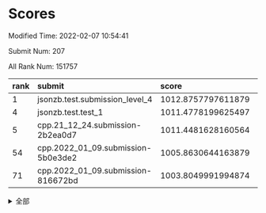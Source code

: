 # Scores

Modified Time: 2022-02-07 10:54:41

Submit Num: 207

All Rank Num: 151757

| rank |               submit               |       score        |       sigma        | pk_num |
| :--- | :--------------------------------- | :----------------- | :----------------- | :----- |
| 1    | jsonzb.test.submission_level_4     | 1012.8757797611879 | 0.8178791535141076 | 2932   |
| 4    | jsonzb.test.test_1                 | 1011.4778199625497 | 0.7820893639965656 | 2931   |
| 5    | cpp.21_12_24.submission-2b2ea0d7   | 1011.4481628160564 | 0.7803762201091584 | 2934   |
| 54   | cpp.2022_01_09.submission-5b0e3de2 | 1005.8630644163879 | 0.7103730502626672 | 2936   |
| 71   | cpp.2022_01_09.submission-816672bd | 1003.8049991994874 | 0.7138033450087726 | 2933   |


<details>
<summary>全部</summary>

| rank |                 submit                 |       score        |       sigma        | pk_num |
| :--- | :------------------------------------- | :----------------- | :----------------- | :----- |
| 1    | jsonzb.test.submission_level_4         | 1012.8757797611879 | 0.8178791535141076 | 2932   |
| 2    | gobigger.level_3.submission_level_3_5  | 1011.6042815983868 | 0.780424882364472  | 2928   |
| 3    | gobigger.level_3.submission_level_3_25 | 1011.5782718087909 | 0.7615839300940757 | 2932   |
| 4    | jsonzb.test.test_1                     | 1011.4778199625497 | 0.7820893639965656 | 2931   |
| 5    | cpp.21_12_24.submission-2b2ea0d7       | 1011.4481628160564 | 0.7803762201091584 | 2934   |
| 6    | gobigger.level_3.submission_level_3_33 | 1011.2464049718409 | 0.7682965916129896 | 2931   |
| 7    | gobigger.level_3.submission_level_3_30 | 1011.2166506193449 | 0.7968642553264784 | 2932   |
| 8    | gobigger.level_3.submission_level_3_21 | 1011.1000774864204 | 0.7719437077160434 | 2932   |
| 9    | gobigger.level_3.submission_level_3_18 | 1010.9578419596571 | 0.7886295404079403 | 2934   |
| 10   | gobigger.level_3.submission_level_3_32 | 1010.9566709584099 | 0.7888759704391739 | 2928   |
| 11   | gobigger.level_3.submission_level_3_39 | 1010.7768481224246 | 0.7587877277974324 | 2932   |
| 12   | gobigger.level_3.submission_level_3_6  | 1010.6036014635977 | 0.7737426384273277 | 2932   |
| 13   | gobigger.level_3.submission_level_3_4  | 1010.5166203980712 | 0.7631776224360542 | 2934   |
| 14   | gobigger.level_3.submission_level_3_37 | 1010.4988234266281 | 0.7488119678721084 | 2932   |
| 15   | gobigger.level_3.submission_level_3_7  | 1010.3575949330846 | 0.7717517766233165 | 2934   |
| 16   | gobigger.level_3.submission_level_3_23 | 1010.2722064223825 | 0.7610603237938863 | 2935   |
| 17   | gobigger.level_3.submission_level_3_16 | 1010.2656505981801 | 0.7579655333675734 | 2936   |
| 18   | gobigger.level_3.submission_level_3_9  | 1010.2426906435029 | 0.7690264398773234 | 2931   |
| 19   | gobigger.level_3.submission_level_3_44 | 1010.191739169209  | 0.7625660660883402 | 2936   |
| 20   | gobigger.level_3.submission_level_3_48 | 1010.1709233408606 | 0.7528593680686583 | 2929   |
| 21   | gobigger.level_3.submission_level_3_36 | 1010.1143593056939 | 0.7516034313200495 | 2930   |
| 22   | gobigger.level_3.submission_level_3_14 | 1010.102585756404  | 0.7578965171177013 | 2928   |
| 23   | gobigger.level_3.submission_level_3_29 | 1010.046905446499  | 0.752761653709141  | 2938   |
| 24   | gobigger.level_3.submission_level_3_13 | 1009.9442087025587 | 0.7463074669422093 | 2933   |
| 25   | gobigger.level_3.submission_level_3_17 | 1009.8737506088534 | 0.7710413158231276 | 2929   |
| 26   | gobigger.level_3.submission_level_3_10 | 1009.8679777618115 | 0.7379401254240223 | 2934   |
| 27   | gobigger.level_3.submission_level_3_11 | 1009.8331252463987 | 0.7349957992835672 | 2935   |
| 28   | gobigger.level_3.submission_level_3_49 | 1009.7863847407964 | 0.7476521366337276 | 2931   |
| 29   | gobigger.level_3.submission_level_3_45 | 1009.6974509058412 | 0.7428507666811615 | 2929   |
| 30   | gobigger.level_3.submission_level_3_2  | 1009.6404409163664 | 0.7471497039176037 | 2932   |
| 31   | gobigger.level_3.submission_level_3_0  | 1009.5584967835624 | 0.7523244560978362 | 2941   |
| 32   | gobigger.level_3.submission_level_3_3  | 1009.5424640205908 | 0.7551558283706986 | 2935   |
| 33   | gobigger.level_3.submission_level_3_24 | 1009.5133182847311 | 0.7502531243233262 | 2927   |
| 34   | gobigger.level_3.submission_level_3_43 | 1009.4671531547365 | 0.7317400570076376 | 2931   |
| 35   | gobigger.level_3.submission_level_3_42 | 1009.4235225185753 | 0.7677323449970463 | 2926   |
| 36   | gobigger.level_3.submission_level_3_12 | 1009.4183868724584 | 0.7523428424856212 | 2932   |
| 37   | gobigger.level_3.submission_level_3_8  | 1009.4098889361723 | 0.7471549443096508 | 2931   |
| 38   | gobigger.level_3.submission_level_3_31 | 1009.3970497545417 | 0.7562087945992861 | 2933   |
| 39   | gobigger.level_3.submission_level_3_19 | 1009.3429492821695 | 0.7547727257852083 | 2936   |
| 40   | gobigger.level_3.submission_level_3_22 | 1009.2397710523549 | 0.745476231938669  | 2934   |
| 41   | gobigger.level_3.submission_level_3_20 | 1009.0709182020379 | 0.7391112313066263 | 2924   |
| 42   | gobigger.level_3.submission_level_3_38 | 1009.0284024706035 | 0.7688001018313887 | 2936   |
| 43   | gobigger.level_3.submission_level_3_15 | 1009.0272421701012 | 0.7374073505488586 | 2934   |
| 44   | gobigger.level_3.submission_level_3_40 | 1009.0138815098646 | 0.7702562403090807 | 2930   |
| 45   | gobigger.level_3.submission_level_3_47 | 1008.9457709858407 | 0.7514755833590707 | 2936   |
| 46   | gobigger.level_3.submission_level_3_35 | 1008.836670602666  | 0.7478669611565557 | 2935   |
| 47   | gobigger.level_3.submission_level_3_46 | 1008.8275775209731 | 0.7459321915969704 | 2935   |
| 48   | gobigger.level_3.submission_level_3_1  | 1008.7635162414268 | 0.7321887623952954 | 2928   |
| 49   | gobigger.level_3.submission_level_3_26 | 1008.6700924510626 | 0.7543907608168281 | 2933   |
| 50   | gobigger.level_3.submission_level_3_34 | 1008.6385703920029 | 0.7347421424400171 | 2938   |
| 51   | gobigger.level_3.submission_level_3_27 | 1008.5043242872568 | 0.732948995895864  | 2933   |
| 52   | gobigger.level_3.submission_level_3_41 | 1008.0061971250033 | 0.7566977582670884 | 2936   |
| 53   | gobigger.level_3.submission_level_3_28 | 1007.8766626404332 | 0.7552635171345522 | 2932   |
| 54   | cpp.2022_01_09.submission-5b0e3de2     | 1005.8630644163879 | 0.7103730502626672 | 2936   |
| 55   | gobigger.level_1.submission_level_1_42 | 1005.3738722889749 | 0.7212929472596465 | 2926   |
| 56   | gobigger.level_1.submission_level_1_11 | 1005.1669028645684 | 0.7094594040530308 | 2933   |
| 57   | gobigger.level_1.submission_level_1_34 | 1004.7429628898898 | 0.7294124951539079 | 2934   |
| 58   | gobigger.level_1.submission_level_1_39 | 1004.6901571476319 | 0.7115686121465712 | 2931   |
| 59   | gobigger.level_1.submission_level_1_14 | 1004.5819208274625 | 0.7236771547578014 | 2933   |
| 60   | gobigger.level_1.submission_level_1_19 | 1004.509449998187  | 0.7268376374605992 | 2929   |
| 61   | gobigger.level_1.submission_level_1_17 | 1004.4642292172614 | 0.7187841978241688 | 2934   |
| 62   | gobigger.level_1.submission_level_1_13 | 1004.2594728401167 | 0.7048862916101274 | 2935   |
| 63   | gobigger.level_1.submission_level_1_47 | 1004.2435529872861 | 0.7146260043094462 | 2928   |
| 64   | gobigger.level_1.submission_level_1_38 | 1004.2365519441389 | 0.721857786547544  | 2929   |
| 65   | gobigger.level_1.submission_level_1_33 | 1004.2168193976443 | 0.7097901447888342 | 2938   |
| 66   | gobigger.level_1.submission_level_1_20 | 1004.1895125385106 | 0.7159333657138289 | 2933   |
| 67   | gobigger.level_1.submission_level_1_48 | 1004.0641613554766 | 0.7187501689488262 | 2929   |
| 68   | gobigger.level_1.submission_level_1_23 | 1004.0613761090812 | 0.7148411780725062 | 2936   |
| 69   | gobigger.level_1.submission_level_1_44 | 1004.0502414832212 | 0.7194009490897351 | 2931   |
| 70   | gobigger.level_1.submission_level_1_37 | 1003.9274440115213 | 0.7212451330449071 | 2932   |
| 71   | cpp.2022_01_09.submission-816672bd     | 1003.8049991994874 | 0.7138033450087726 | 2933   |
| 72   | gobigger.level_1.submission_level_1_30 | 1003.7690253141342 | 0.7146239517582544 | 2934   |
| 73   | gobigger.level_1.submission_level_1_15 | 1003.7139488735601 | 0.7168037631495116 | 2933   |
| 74   | gobigger.level_1.submission_level_1_21 | 1003.6499189373045 | 0.7238748152406697 | 2933   |
| 75   | gobigger.level_1.submission_level_1_35 | 1003.5132320414341 | 0.7077168067076873 | 2933   |
| 76   | gobigger.level_1.submission_level_1_43 | 1003.5012937491996 | 0.7129669806180806 | 2935   |
| 77   | gobigger.level_1.submission_level_1_26 | 1003.4552681638983 | 0.7046693951893197 | 2933   |
| 78   | gobigger.level_1.submission_level_1_24 | 1003.4130370404805 | 0.7209404793766454 | 2934   |
| 79   | gobigger.level_1.submission_level_1_2  | 1003.3879754060204 | 0.722409477321381  | 2930   |
| 80   | gobigger.level_1.submission_level_1_41 | 1003.3789617342089 | 0.7074529456400223 | 2931   |
| 81   | gobigger.level_1.submission_level_1_16 | 1003.3357547768238 | 0.7143580419676812 | 2938   |
| 82   | gobigger.level_1.submission_level_1_29 | 1003.2831626752111 | 0.7262731061751363 | 2936   |
| 83   | gobigger.level_1.submission_level_1_31 | 1003.2517525364273 | 0.7138168270632266 | 2930   |
| 84   | gobigger.level_1.submission_level_1_27 | 1003.179915276866  | 0.7144665535413005 | 2932   |
| 85   | gobigger.level_1.submission_level_1_28 | 1003.1769063341977 | 0.7131451662189054 | 2930   |
| 86   | gobigger.level_1.submission_level_1_8  | 1003.1442837597712 | 0.7128169320378366 | 2937   |
| 87   | gobigger.level_1.submission_level_1_25 | 1003.1399711352049 | 0.7206090167737677 | 2933   |
| 88   | gobigger.level_1.submission_level_1_3  | 1003.0240691492879 | 0.709375337912754  | 2938   |
| 89   | gobigger.level_1.submission_level_1_18 | 1002.9973466213409 | 0.7139971255732552 | 2937   |
| 90   | gobigger.level_1.submission_level_1_49 | 1002.987711070371  | 0.7206338802087965 | 2933   |
| 91   | gobigger.level_1.submission_level_1_32 | 1002.9464372682905 | 0.7155297002557847 | 2929   |
| 92   | gobigger.level_1.submission_level_1_7  | 1002.9127522983277 | 0.7238727871004661 | 2930   |
| 93   | gobigger.level_1.submission_level_1_1  | 1002.7168999277253 | 0.7212755098592918 | 2935   |
| 94   | gobigger.level_1.submission_level_1_22 | 1002.6958572439066 | 0.7105106168644809 | 2926   |
| 95   | gobigger.level_1.submission_level_1_9  | 1002.6931867815688 | 0.7152238564240743 | 2928   |
| 96   | gobigger.level_1.submission_level_1_45 | 1002.6714380903476 | 0.7062386269401197 | 2939   |
| 97   | gobigger.level_1.submission_level_1_12 | 1002.6488761507862 | 0.7087088274875427 | 2930   |
| 98   | gobigger.level_1.submission_level_1_4  | 1002.5559733365534 | 0.7194011261733853 | 2937   |
| 99   | gobigger.level_1.submission_level_1_10 | 1002.551001707349  | 0.708147799307569  | 2932   |
| 100  | gobigger.level_1.submission_level_1_6  | 1002.5117251916515 | 0.7166452449208707 | 2935   |
| 101  | gobigger.level_1.submission_level_1_36 | 1002.4921650733477 | 0.7066575347282423 | 2930   |
| 102  | gobigger.level_1.submission_level_1_40 | 1002.4031371206444 | 0.704502379332522  | 2929   |
| 103  | gobigger.level_1.submission_level_1_0  | 1002.3226043356124 | 0.7129061002445782 | 2939   |
| 104  | gobigger.level_1.submission_level_1_46 | 1001.9247575924902 | 0.7201726781756944 | 2933   |
| 105  | gobigger.level_1.submission_level_1_5  | 1001.245217709232  | 0.7186056996185765 | 2926   |
| 106  | gobigger.random.submission_random_46   | 997.7195333052682  | 0.7073465653246641 | 2935   |
| 107  | gobigger.random.submission_random_8    | 997.3760463416581  | 0.7117484601095639 | 2932   |
| 108  | gobigger.random.submission_random_41   | 997.1725211913339  | 0.726076310811315  | 2935   |
| 109  | gobigger.random.submission_random_42   | 997.0626524151703  | 0.7077328318394538 | 2932   |
| 110  | gobigger.random.submission_random_38   | 996.9494676507151  | 0.7225339159281055 | 2936   |
| 111  | gobigger.random.submission_random_28   | 996.8876217118496  | 0.7027399537757228 | 2937   |
| 112  | gobigger.random.submission_random_25   | 996.6759673436587  | 0.6971900164590961 | 2927   |
| 113  | gobigger.random.submission_random_1    | 996.5660390866002  | 0.7086252985784101 | 2924   |
| 114  | gobigger.random.submission_random_36   | 996.4967863919462  | 0.7172027593839456 | 2935   |
| 115  | gobigger.random.submission_random_44   | 996.4543271618116  | 0.7138810011765041 | 2928   |
| 116  | gobigger.random.submission_random_49   | 996.4518200755483  | 0.7074240108739929 | 2934   |
| 117  | gobigger.random.submission_random_22   | 996.3427576806719  | 0.7096453511587343 | 2934   |
| 118  | gobigger.random.submission_random_27   | 996.2102133760093  | 0.7117307376323597 | 2936   |
| 119  | gobigger.random.submission_random_29   | 996.2036344589883  | 0.6985654205418532 | 2934   |
| 120  | gobigger.random.submission_random_32   | 996.1904772240536  | 0.7058741047533442 | 2933   |
| 121  | gobigger.random.submission_random_4    | 996.1174938832571  | 0.72339808142195   | 2930   |
| 122  | gobigger.random.submission_random_20   | 996.0908026496467  | 0.7018769017308077 | 2932   |
| 123  | gobigger.random.submission_random_48   | 996.0601888244015  | 0.7128329874744763 | 2936   |
| 124  | gobigger.random.submission_random_26   | 996.0559254481676  | 0.705534933771286  | 2933   |
| 125  | gobigger.random.submission_random_24   | 996.0394134365395  | 0.715030266170585  | 2933   |
| 126  | gobigger.random.submission_random_37   | 995.9708686402282  | 0.7059473247445116 | 2926   |
| 127  | gobigger.random.submission_random_40   | 995.9658887704926  | 0.7214229802068982 | 2931   |
| 128  | gobigger.random.submission_random_34   | 995.9048499934097  | 0.705587067854627  | 2932   |
| 129  | gobigger.random.submission_random_13   | 995.876758975255   | 0.7043129349170645 | 2931   |
| 130  | gobigger.random.submission_random_33   | 995.8669630166407  | 0.7064675665180501 | 2932   |
| 131  | gobigger.random.submission_random_35   | 995.8251050185193  | 0.7129822944774382 | 2931   |
| 132  | gobigger.random.submission_random_9    | 995.7609311623677  | 0.7139180032658253 | 2930   |
| 133  | gobigger.random.submission_random_43   | 995.7274919243213  | 0.7117124322041141 | 2933   |
| 134  | gobigger.random.submission_random_0    | 995.6915248456821  | 0.7063416544520503 | 2936   |
| 135  | gobigger.random.submission_random_45   | 995.6885056004159  | 0.7155287733880493 | 2931   |
| 136  | gobigger.random.submission_random_47   | 995.6782898397659  | 0.7096123079333106 | 2930   |
| 137  | gobigger.random.submission_random_30   | 995.6359663763144  | 0.7228801974868474 | 2933   |
| 138  | gobigger.random.submission_random_16   | 995.6248246888114  | 0.7085554932438882 | 2930   |
| 139  | gobigger.random.submission_random_39   | 995.6189485096343  | 0.7213233445352573 | 2935   |
| 140  | gobigger.random.submission_random_14   | 995.6122397070592  | 0.7134505034308098 | 2937   |
| 141  | gobigger.random.submission_random_21   | 995.5864094725348  | 0.7087472461417522 | 2932   |
| 142  | gobigger.random.submission_random_12   | 995.5763299235895  | 0.7205369556369667 | 2930   |
| 143  | gobigger.random.submission_random_6    | 995.5762618479856  | 0.7150644925335522 | 2932   |
| 144  | gobigger.random.submission_random_7    | 995.5328688752325  | 0.720320180779517  | 2934   |
| 145  | gobigger.random.submission_random_23   | 995.5087543799253  | 0.6991868526438662 | 2936   |
| 146  | gobigger.random.submission_random_11   | 995.4596891230515  | 0.7204835998654732 | 2933   |
| 147  | gobigger.random.submission_random_31   | 995.4347035147063  | 0.6970591267603277 | 2932   |
| 148  | gobigger.random.submission_random_5    | 995.3040753793525  | 0.730784848718821  | 2935   |
| 149  | gobigger.random.submission_random_19   | 995.2932007563003  | 0.7089341674355749 | 2933   |
| 150  | gobigger.random.submission_random_17   | 995.2921417217049  | 0.7131580017912619 | 2933   |
| 151  | gobigger.random.submission_random_3    | 995.2858497353536  | 0.7192506310181533 | 2934   |
| 152  | gobigger.random.submission_random_10   | 995.2766690077334  | 0.7088315398234291 | 2930   |
| 153  | gobigger.level_2.submission_level_2_1  | 995.2328582960301  | 0.7239612695511398 | 2926   |
| 154  | gobigger.random.submission_random_15   | 995.2311957295416  | 0.70075118673454   | 2937   |
| 155  | gobigger.random.submission_random_2    | 994.6571646643475  | 0.7161255939590947 | 2930   |
| 156  | gobigger.random.submission_random_18   | 994.4948013736496  | 0.7218071564286576 | 2929   |
| 157  | gobigger.level_2.submission_level_2_49 | 993.8833543690974  | 0.7445260857226089 | 2935   |
| 158  | gobigger.level_2.submission_level_2_33 | 993.4232624880221  | 0.7420537914631194 | 2935   |
| 159  | gobigger.level_2.submission_level_2_41 | 993.4073754556775  | 0.7368639298638281 | 2928   |
| 160  | gobigger.level_2.submission_level_2_11 | 993.3643553934833  | 0.7414413847826633 | 2929   |
| 161  | gobigger.level_2.submission_level_2_16 | 993.1675462671163  | 0.7369241786806204 | 2930   |
| 162  | gobigger.level_2.submission_level_2_21 | 993.0564456431903  | 0.7394764222910024 | 2933   |
| 163  | gobigger.level_2.submission_level_2_23 | 992.9571518232992  | 0.7175030564344766 | 2937   |
| 164  | gobigger.level_2.submission_level_2_44 | 992.9342253909787  | 0.746377546956056  | 2936   |
| 165  | gobigger.level_2.submission_level_2_0  | 992.8281953477045  | 0.7466271520872308 | 2935   |
| 166  | gobigger.level_2.submission_level_2_28 | 992.7824461233346  | 0.7339196671100279 | 2935   |
| 167  | gobigger.level_2.submission_level_2_24 | 992.7164945953956  | 0.7524334442315047 | 2930   |
| 168  | gobigger.level_2.submission_level_2_4  | 992.6585871030939  | 0.740227114040956  | 2938   |
| 169  | gobigger.level_2.submission_level_2_45 | 992.4206566973571  | 0.7463484753607765 | 2936   |
| 170  | gobigger.level_2.submission_level_2_47 | 992.4194137462453  | 0.730758025375592  | 2927   |
| 171  | gobigger.level_2.submission_level_2_38 | 992.4097053082554  | 0.7364142961895315 | 2933   |
| 172  | gobigger.level_2.submission_level_2_42 | 992.3954047024115  | 0.731804756015839  | 2933   |
| 173  | gobigger.level_2.submission_level_2_17 | 992.3918167402965  | 0.7475099429702089 | 2933   |
| 174  | gobigger.level_2.submission_level_2_25 | 992.3853599069726  | 0.7400662109635564 | 2933   |
| 175  | gobigger.level_2.submission_level_2_46 | 992.3789380077409  | 0.7472137802036265 | 2930   |
| 176  | gobigger.level_2.submission_level_2_48 | 992.3201163451946  | 0.7413044080643462 | 2932   |
| 177  | gobigger.level_2.submission_level_2_37 | 992.3167141372916  | 0.7368002974110754 | 2932   |
| 178  | gobigger.level_2.submission_level_2_31 | 992.2768704849784  | 0.7368110940654417 | 2934   |
| 179  | gobigger.level_2.submission_level_2_10 | 992.251933541435   | 0.7536181905375247 | 2934   |
| 180  | gobigger.level_2.submission_level_2_5  | 992.1125948770152  | 0.7505534305002101 | 2935   |
| 181  | gobigger.level_2.submission_level_2_18 | 992.0148474823488  | 0.755566859825913  | 2930   |
| 182  | gobigger.level_2.submission_level_2_29 | 992.0052630635575  | 0.7249975449180598 | 2927   |
| 183  | gobigger.level_2.submission_level_2_36 | 991.9710642332393  | 0.7461898259972858 | 2934   |
| 184  | gobigger.level_2.submission_level_2_15 | 991.9642286024024  | 0.7366258566889029 | 2931   |
| 185  | gobigger.level_2.submission_level_2_6  | 991.835018230558   | 0.743543519869837  | 2934   |
| 186  | gobigger.level_2.submission_level_2_19 | 991.8147983571331  | 0.7508881753652388 | 2934   |
| 187  | gobigger.level_2.submission_level_2_9  | 991.6235832914883  | 0.7300774772488997 | 2931   |
| 188  | gobigger.level_2.submission_level_2_39 | 991.5956548978322  | 0.7513212163859357 | 2931   |
| 189  | gobigger.level_2.submission_level_2_40 | 991.5378984354497  | 0.7413787845891584 | 2932   |
| 190  | gobigger.level_2.submission_level_2_30 | 991.4939160572604  | 0.7705847555274545 | 2925   |
| 191  | gobigger.level_2.submission_level_2_12 | 991.4486482803952  | 0.7608553162943075 | 2934   |
| 192  | gobigger.level_2.submission_level_2_27 | 991.4012275163251  | 0.7405400051462107 | 2932   |
| 193  | gobigger.level_2.submission_level_2_34 | 991.3969356228334  | 0.7637116127428716 | 2930   |
| 194  | gobigger.level_2.submission_level_2_26 | 991.3454770093186  | 0.7556904793000669 | 2924   |
| 195  | gobigger.level_2.submission_level_2_2  | 991.3421489912596  | 0.7638514742605652 | 2935   |
| 196  | gobigger.level_2.submission_level_2_14 | 991.2532575726569  | 0.7458768907588422 | 2931   |
| 197  | gobigger.level_2.submission_level_2_43 | 991.2490243553901  | 0.7486001732040704 | 2930   |
| 198  | gobigger.level_2.submission_level_2_3  | 991.1408138311729  | 0.7701852049613029 | 2937   |
| 199  | gobigger.level_2.submission_level_2_35 | 991.0722269383568  | 0.7542762021613586 | 2937   |
| 200  | gobigger.level_2.submission_level_2_32 | 990.9510081847662  | 0.7718140465817938 | 2930   |
| 201  | gobigger.level_2.submission_level_2_8  | 990.910696357678   | 0.7640682785680516 | 2929   |
| 202  | gobigger.level_2.submission_level_2_13 | 990.7025422089727  | 0.7670265459801646 | 2930   |
| 203  | gobigger.level_2.submission_level_2_7  | 990.200868173365   | 0.7768109463303621 | 2932   |
| 204  | gobigger.level_2.submission_level_2_22 | 989.8328611319628  | 0.7771360435881614 | 2939   |
| 205  | gobigger.level_2.submission_level_2_20 | 989.4334984848313  | 0.7772446221501293 | 2941   |
| 206  | gobigger.none.submission_none_0        | 976.9025535421694  | 1.4199437962496446 | 2937   |
| 207  | gobigger.none.submission_none_1        | 974.1086212534335  | 1.7504929200043948 | 2933   |

</details>